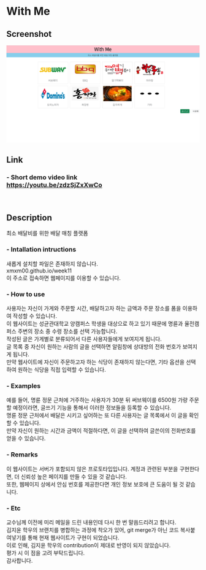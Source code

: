 # With Me

## **Screenshot**

<img src="capture.PNG">

## **Link**
### - Short demo video link <br> https://youtu.be/zdzSjZxXwCo
<br>

## **Description**

최소 배달비를 위한 배달 매칭 플랫폼
### - Intallation intructions
<p>새롭게 설치할 파일은 존재하지 않습니다.<br>
xmxm00.github.io/week11 <br>
이 주소로 접속하면 웹페이지를 이용할 수 있습니다.
</p>

### - How to use
<p>
사용자는 자신이 가게와 주문할 시간, 배달하고자 하는 금액과 주문 장소를 폼을 이용하여 작성할 수 있습니다.<br>
이 웹사이트는 성균관대학교 양캠퍼스 학생을 대상으로 하고 있기 때문에 명륜과 율전캠퍼스 주변의 장소 중 수령 장소를 선택 가능합니다.<br>
작성된 글은 가게별로 분류되어서 다른 사용자들에게 보여지게 됩니다.<br>
글 목록 중 자신이 원하는 사람의 글을 선택하면 알림창에 상대방의 전화 번호가 보여지게 됩니다.<br>
만약 웹사이트에 자신이 주문하고자 하는 식당이 존재하지 않는다면, 기타 옵션을 선택하여 원하는 식당을 직접 입력할 수 있습니다.<br>
</p>

### - Examples
<p> 예를 들어, 명륜 정문 근처에 거주하는 사용자가 30분 뒤 써브웨이를 6500원 가량 주문할 예정이라면, 글쓰기 기능을 통해서 이러한 정보들을 등록할 수 있습니다.<br>
명륜 정문 근처에서 배달은 시키고 싶어하는 또 다른 사용자는 글 목록에서 이 글을 확인할 수 있습니다.<br>
만약 자신이 원하는 시간과 금액이 적절하다면, 이 글을 선택하여 글쓴이의 전화번호를 얻을 수 있습니다.<br>

### - Remarks
이 웹사이트는 서버가 포함되지 않은 프로토타입입니다.
계정과 관련된 부분을 구현한다면, 더 신뢰성 높은 페이지를 만들 수 있을 것 같습니다. <br>
또한, 웹페이지 상에서 안심 번호를 제공한다면 개인 정보 보호에 큰 도움이 될 것 같습니다.

### - Etc
교수님께 이전에 미리 메일을 드린 내용인데 다시 한 번 말씀드리려고 합니다. <br>
김지윤 학우의 브랜치를 병합하는 과정에 착오가 있어, git merge가 아닌 코드 복사붙여넣기를 통해 현재 웹사이트가 구현이 되었습니다.<br>
이로 인해, 김지윤 학우의 contribution이 제대로 반영이 되지 않았습니다.<br>
평가 시 이 점을 고려 부탁드립니다.<br>
감사합니다.

